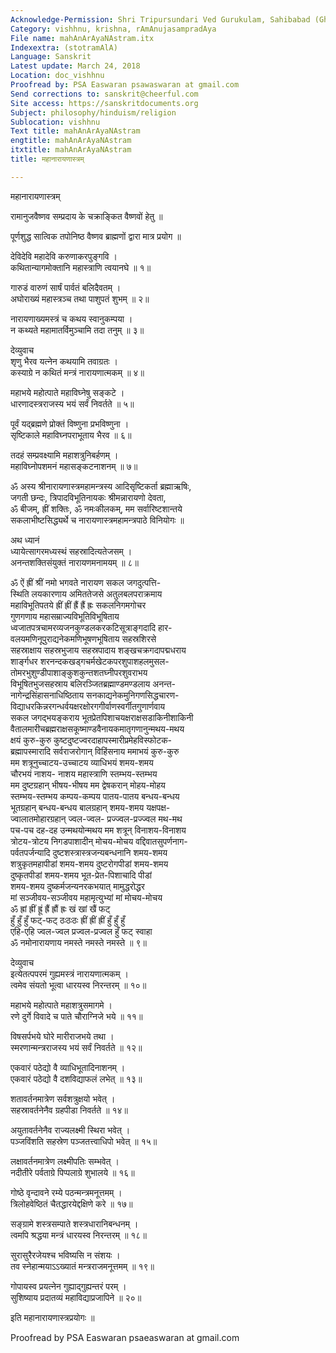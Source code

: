 ```yaml
---
Acknowledge-Permission: Shri Tripursundari Ved Gurukulam, Sahibabad (Ghaziabad), UP
Category: vishhnu, krishna, rAmAnujasampradAya
File name: mahAnArAyaNAstram.itx
Indexextra: (stotramAlA)
Language: Sanskrit
Latest update: March 24, 2018
Location: doc_vishhnu
Proofread by: PSA Easwaran psawaswaran at gmail.com
Send corrections to: sanskrit@cheerful.com
Site access: https://sanskritdocuments.org
Subject: philosophy/hinduism/religion
Sublocation: vishhnu
Text title: mahAnArAyaNAstram
engtitle: mahAnArAyaNAstram
itxtitle: mahAnArAyaNAstram
title: महानारायणास्त्रम्

---
```

  
 महानारायणास्त्रम्   
  
रामानुजवैष्णव सम्प्रदाय के चक्राङ्कित वैष्णवों हेतु ॥  
  
पूर्णशुद्ध सात्विक तपोनिष्ठ वैष्णव ब्राह्मणों द्वारा मात्र प्रयोग ॥  
  
देविदेवि महादेवि करुणाकरपुङ्गवि ।  
कथितान्यागमोक्तानि महास्त्राणि त्वयानघे ॥ १॥  
  
गारुडं वारुणं सार्षं पार्वतं बलिदैवतम् ।  
अघोराख्यं महास्त्रञ्च तथा पाशुपतं शुभम् ॥ २॥  
  
नारायणाख्यमस्त्रं च कथय स्वानुकम्पया ।  
न कथ्यते महामातर्विमुञ्चामि तदा तनुम् ॥ ३॥  
  
देव्युवाच  
शृणु भैरव यत्नेन कथयामि तवाग्रतः ।  
कस्याग्रे न कथितं मन्त्रं नारायणात्मकम् ॥ ४॥  
  
महाभये महोत्पाते महाविघ्नेषु सङ्कटे ।  
धारणादस्त्रराजस्य भयं सर्वं निवर्तते ॥ ५॥  
  
पूर्वं यद्ब्रह्मणे प्रोक्तं विष्णुना प्रभविष्णुना ।  
सृष्टिकाले महाविघ्नपराभूताय भैरव ॥ ६॥  
  
तदहं सम्प्रवक्ष्यामि महाशत्रुनिबर्हणम् ।  
महाविघ्नोपशमनं महासङ्कटनाशनम् ॥ ७॥  
  
ॐ अस्य श्रीनारायणास्त्रमहामन्त्रस्य आदिसृष्टिकर्ता ब्रह्माऋषिः,  
जगती छन्दः, त्रिपादविभूतिनायकः श्रीमन्नारायणो देवता,  
ॐ बीजम्, ह्रीं शक्तिः, ॐ नमःकीलकम्, मम सर्वारिष्टशान्तये  
सकलाभीष्टसिद्ध्यर्थे च नारायणास्त्रमहामन्त्रपाठे विनियोगः ॥  
  
अथ ध्यानं  
ध्यायेत्सागरमध्यस्थं सहस्रादित्यतेजसम् ।  
अनन्तशक्तिसंयुक्तं नारायणमनामयम् ॥ ८॥  
  
ॐ ऐं ह्रीं श्रीं नमो भगवते नारायण सकल जगदुत्पत्ति-  
स्थिति लयकारणाय अमिततेजसे अतुलबलपराक्रमाय  
महाविभूतिपतये ह्रीं ह्रीं ह्रैं ह्रैं ह्रः सकलनिगमगोचर  
गुणगणाय महासम्राज्यविभूतिविभूषिताय  
ध्वजातपत्रचामरव्यजनकुण्डलकरकटिसूत्राङ्गदादि हार-  
वलयमणिनूपुराद्यनेकमणिभूषणभूषिताय सहस्रशिरसे  
सहस्राक्षाय सहस्रभुजाय सहस्रपादाय शङ्खचक्रगदापद्मधराय  
शार्ङ्गधर शरनन्दकखड्गचर्मखेटकपरशुपाशहलमुसल-  
तोमरभुशुण्डीपाशाङ्कुशकुन्तशतघ्नीपरशुवराभय  
विभूषितभुजसहस्राय बलिरञ्जितब्रह्माण्डमण्डलाय अनन्त-  
नागेन्द्रसिंहासनाधिष्ठिताय सनकाद्यनेकमुनिगणसिद्धचारण-  
विद्याधरकिन्नरगन्धर्वयक्षरक्षोरगगीर्वाणस्वर्गीतगुणार्णवाय  
सकल जगद्भयङ्कराय भूतप्रेतपिशाचयक्षराक्षसडाकिनीशाकिनी  
वैतालमारीचब्रह्मराक्षसकूष्माण्डवैनायकमातृगणानुन्मथय-मथय  
क्षयं कुरु-कुरु कुष्टदुष्टज्वरदाहापस्मारीप्रमेहविस्फोटक-  
ब्रह्मापस्मारादि सर्वराजरोगान् विहिंसनाय ममाभयं कुरु-कुरु  
मम शत्रूनुच्चाटय-उच्चाटय व्याधिभयं शमय-शमय  
चौरभयं नाशय- नाशय महास्त्राणि स्तम्भय-स्तम्भय  
मम दुष्टग्रहान् भीषय-भीषय मम द्वेषकरान् मोहय-मोहय  
स्तम्भय-स्तम्भय कम्पय-कम्पय पातय-पातय बन्धय-बन्धय  
भूतग्रहान् बन्धय-बन्धय बालग्रहान् शमय-शमय यक्षपक्ष-  
ज्वालातमोहारग्रहान् ज्वल-ज्वल- प्रज्ज्वल-प्रज्ज्वल मथ-मथ  
पच-पच दह-दह उन्मथयोन्मथय मम शत्रून् विनाशय-विनाशय  
त्रोटय-त्रोटय निगडपाशादीन् मोचय-मोचय वद्दिवातसुपर्णनाग-  
पर्वतपर्जन्यादि दुष्टशस्त्रास्त्रजन्यबन्धनानि शमय-शमय  
शत्रुकृतमहापीडां शमय-शमय दुष्टरोगपीडां शमय-शमय  
दुष्कृतपीडां शमय-शमय भूत-प्रेत-पिशाचादि पीडां  
शमय-शमय दुष्कर्मजन्यनरकभयात् मामुद्धरोद्धर  
मां सञ्जीवय-सञ्जीवय महामृत्युभ्यां मां मोचय-मोचय  
ॐ ह्रां ह्रीं ह्रूं ह्रैं ह्रौं ह्रः खं खां खैं फट्  
हुँ हुँ हुँ फट्-फट् ठःठःठः ह्रीं ह्रीं ह्रीं हुँ हुँ हुँ  
एहि-एहि ज्वल-ज्वल प्रज्वल-प्रज्वल हुँ फट् स्वाहा  
ॐ नमोनारायणाय नमस्ते नमस्ते नमस्ते ॥ ९॥  
  
देव्युवाच  
इत्येतत्पपरमं गुह्यमस्त्रं नारायणात्मकम् ।  
त्वमेव संयतो भूत्वा धारयस्व निरन्तरम् ॥ १०॥  
  
महाभये महोत्पाते महाशत्रुसमागमे ।  
रणे दुर्गे विवादे च पाते चौराग्निजे भये ॥ ११॥  
  
विषसर्पभये घोरे मारीराजभये तथा ।  
स्मरणान्मन्त्रराजस्य भयं सर्वं निवर्तते ॥ १२॥  
  
एकवारं पठेद्यो वै व्याधिभूतादिनाशनम् ।  
एकवारं पठेद्यो वै दशविद्याफलं लभेत् ॥ १३॥  
  
शतावर्तनमात्रेण सर्वशत्रुक्षयो भवेत् ।  
सहस्रावर्तनेनैव ग्रहपीडा निवर्तते ॥ १४॥  
  
अयुतावर्तनेनैव राज्यलक्ष्मी स्थिरा भवेत् ।  
पञ्जविंशति सहस्रेण पञ्जतत्त्वाधिपो भवेत् ॥ १५॥  
  
लक्षावर्तनमात्रेण लक्ष्मीपतिः सम्भवेत् ।  
नदीतीरे पर्वताग्रे पिप्पलाग्रे शुभालये ॥ १६॥  
  
गोष्ठे वृन्दावने रम्ये पठन्मन्त्रमनूत्तमम् ।  
त्रिलोहवेष्ठितं चैतद्धारयेद्दक्षिणे करे ॥ १७॥  
  
सङ्ग्रामे शस्त्रसम्पाते शस्त्रधारानिबन्धनम् ।  
त्वमपि श्रद्धया मन्त्रं धारयस्व निरन्तरम् ॥ १८॥  
  
सुरासुरैरजेयश्च भविष्यसि न संशयः ।  
तव स्नेहान्मयाऽऽख्यातं मन्त्रराजमनूत्तमम् ॥ १९॥  
  
गोपायस्व प्रयत्नेन गुह्याद्गुह्यन्तरं परम् ।  
सुशिष्याय प्रदातव्यं महाविद्याप्रजापिने ॥ २०॥  
  
इति महानारायणास्त्रप्रयोगः ॥  
  
  
Proofread by PSA Easwaran psaeaswaran at gmail.com  
  
